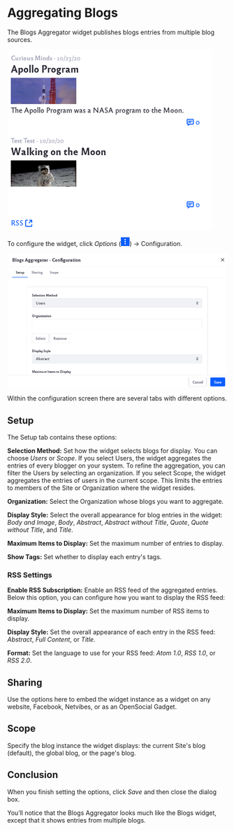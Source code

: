 # Aggregating Blogs

The Blogs Aggregator widget publishes blogs entries from multiple blog sources. 

![The Blogs Aggregator widget shows multiple blogs.](aggregating-blogs/images/03.png)

To configure the widget, click _Options_ (![Options icon](../../images/icon-app-options.png)) &rarr; Configuration.

![There are different setup options for the Blog Aggregator widget](aggregating-blogs/images/02.png)

Within the configuration screen there are several tabs with different options.

## Setup

The Setup tab contains these options:

**Selection Method:** Set how the widget selects blogs for display. You can choose *Users* or *Scope*. If you select Users, the widget aggregates the entries of every blogger on your system. To refine the aggregation, you can filter the Users by selecting an organization. If you select Scope, the widget aggregates the entries of users in the current scope. This limits the entries to members of the Site or Organization where the widget resides.

**Organization:** Select the Organization whose blogs you want to aggregate.

**Display Style:** Select the overall appearance for blog entries in the widget: *Body and Image*, *Body*, *Abstract*, *Abstract without Title*, *Quote*, *Quote without Title*, and *Title*.

**Maximum Items to Display:** Set the maximum number of entries to display.

**Show Tags:** Set whether to display each entry's tags.

### RSS Settings

**Enable RSS Subscription:** Enable an RSS feed of the aggregated entries. Below this option, you can configure how you want to display the RSS feed:

**Maximum Items to Display:** Set the maximum number of RSS items to display.  

**Display Style:** Set the overall appearance of each entry in the RSS feed: *Abstract*, *Full Content*, or *Title*.  

**Format:** Set the language to use for your RSS feed: *Atom 1.0*, *RSS 1.0*, or *RSS 2.0*.  

## Sharing

Use the options here to embed the widget instance as a widget on any website, Facebook, Netvibes, or as an OpenSocial Gadget.

## Scope

Specify the blog instance the widget displays: the current Site's blog (default), the global blog, or the page's blog. 

## Conclusion

When you finish setting the options, click *Save* and then close the dialog box. 

You’ll notice that the Blogs Aggregator looks much like the Blogs widget, except that it shows entries from multiple blogs.
